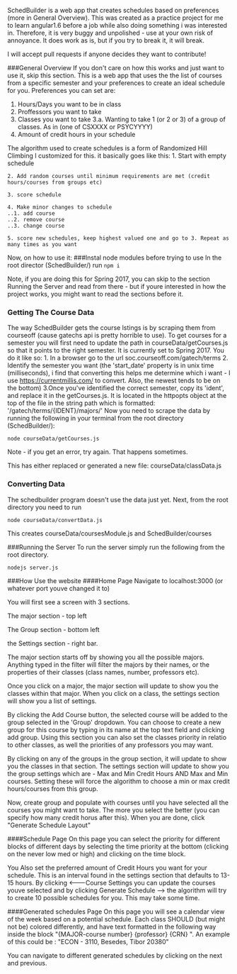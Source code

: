 SchedBuilder is a web app that creates schedules based on preferences (more in General Overview). This was created as a practice project for me to learn angular1.6 before a job while also doing something i was interested in. Therefore, it is very buggy and unpolished - use at your own risk of annoyance. It does work as is, but if you try to break it, it will break.

I will accept pull requests if anyone decides they want to contribute! 

###General Overview
If you don't care on how this works and just want to use it, skip this section.
This is a web app that uses the the list of courses from a specific semester  and your preferences to create an ideal schedule for you. Preferences you can set are:
1. Hours/Days you want to be in class
2. Proffessors you want to take
3. Classes you want to take
3.a. Wanting to take 1 (or 2 or 3) of a group of classes. As in (one of CSXXXX or PSYCYYYY)
4. Amount of credit hours in your schedule

The algorithm used to create schedules is a form of Randomized Hill Climbing I customized for this. it basically goes like this:
	1. Start with empty schedule
	
	2. Add random courses until minimum requirements are met (credit hours/courses from groups etc)
	
	3. score schedule
	
	4. Make minor changes to schedule
	..1. add course
	..2. remove course
	..3. change course
	
	5. score new schedules, keep highest valued one and go to 3. Repeat as many times as you want 


Now, on how to use it:
###Instal node modules before trying to use
	In the root director (SchedBuilder/) run 
	```
	npm i
	```

 Note, if you are doing this for Spring 2017, you can skip to the section Running the Server and read from there - but if youre interested in how the project works, you might want to read the sections before it.


### Getting The Course Data
 The way SchedBuilder gets the course lstings is by scraping them from courseoff (cause gatechs api is pretty horrible to use). To get courses for a semester you will first need to update the path in courseData/getCourses.js so that it points to the right semester. It is currently set to Spring 2017. You do it like so:
 	1. In a browser go to the url soc.courseoff.com/gatech/terms
 	2. Identify the semester you want (the 'start_date' property is in unix time (milliseconds), i find that converting this helps me determine which i want - I use https://currentmillis.com/ to convert. Also, the newest tends to be on the bottom)
 	3.Once you've identified the correct semester, copy its 'ident', and replace it in the getCourses.js. It is located in the httpopts object at the top of the file in the string path which is formatted: '/gatech/terms/{IDENT}/majors/'
Now you need to scrape the data by running the following in your terminal from the root directory (SchedBuilder/):
```
node courseData/getCourses.js
```
Note - if you get an error, try again. That happens sometimes.

This has either replaced or generated a new file: courseData/classData.js

### Converting Data
The schedbuilder program doesn't use the data just yet. Next, from the root directory you need to run
```
node courseData/convertData.js
```
This creates courseData/coursesModule.js and SchedBuilder/courses

###Running the Server
To run the server simply run the following from the root directory. 
```
nodejs server.js
```

###How Use the website
####Home Page 
Navigate to localhost:3000 (or whatever port youve changed it to)

You will first see a screen with 3 sections. 

The major section - top left

The Group section - bottom left

the Settings section - right bar.


The major section starts off by showing you all the possible majors. Anything typed in the filter will filter the majors by their names, or the properties of their classes (class names, number, professors etc). 

Once you click on a major, the major section will update to show you the classes within that major. When you click on a class, the settings section will show you a list of settings.

By clicking the Add Course button, the selected course will be added to the group selected in the 'Group' dropdown. You can choose to create a new group for this course by typing in its name at the top text field and clicking add group.
Using this section you can also set the classes priority in relatio to other classes, as well the priorities of any professors you may want. 


By clicking on any of the groups in the group section, it will update to show you the classes in that section. The settings section will update to show you the group settings which are - Max and Min Credit Hours AND Max and Min courses. Setting these will force the algorithm to choose a min or max credit hours/courses from this group.


Now, create group and populate with courses until you have selected all the courses you might want to take. The more you select the better (you can specify how many credit horus after this). When you are done, click "Generate Schedule Layout"


####Schedule Page
On this page you can select the priority for different blocks of different days by selecting the time priority at the bottom (clicking on the never low med or high) and clicking on the time block.

You Also set the preferred amount of Credit Hours you want for your schedule. This is an interval found in the settings section that defaults to 13-15 hours.
By clicking  <---Course Settings you can update the courses youve selected and by clicking Generate Schedule --> the algorithm will try to create 10 possible schedules for you. This may take some time.


####Generated schedules Page
On this page you will see a calendar view of the week based on a potential schedule. Each class SHOULD (but might not be) colored differently, and have text formatted in the following way inside the block "{MAJOR-course number} {professor} {CRN} ". An example of this could be : "ECON - 3110, Besedes, Tibor 20380"

You can navigate to different generated schedules by clicking on the next and previous. 
